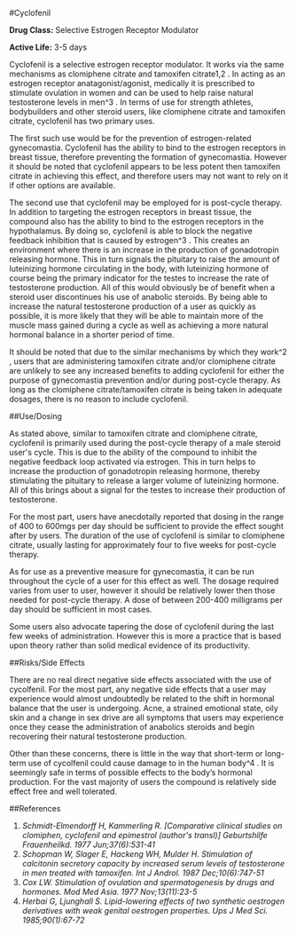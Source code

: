#Cyclofenil

**Drug Class:** Selective Estrogen Receptor Modulator

**Active Life:** 3-5 days

Cyclofenil is a selective estrogen receptor modulator. It works via the same mechanisms as clomiphene citrate and tamoxifen citrate1,2 . In acting as an estrogen receptor anatagonist/agonist, medically it is prescribed to stimulate ovulation in women and can be used to help raise natural testosterone levels in men^3 . In terms of use for strength athletes, bodybuilders and other steroid users, like clomiphene citrate and tamoxifen citrate, cyclofenil has two primary uses. 

The first such use would be for the prevention of estrogen-related gynecomastia. Cyclofenil has the ability to bind to the estrogen receptors in breast tissue, therefore preventing the formation of gynecomastia. However it should be noted that cyclofenil appears to be less potent then tamoxifen citrate in achieving this effect, and therefore users may not want to rely on it if other options are available. 

The second use that cyclofenil may be employed for is post-cycle therapy. In addition to targeting the estrogen receptors in breast tissue, the compound also has the ability to bind to the estrogen receptors in the hypothalamus. By doing so, cyclofenil is able to block the negative feedback inhibition that is caused by estrogen^3 . This creates an environment where there is an increase in the production of gonadotropin releasing hormone. This in turn signals the pituitary to raise the amount of luteinizing hormone circulating in the body, with luteinizing hormone of course being the primary indicator for the testes to increase the rate of testosterone production. All of this would obviously be of benefit when a steroid user discontinues his use of anabolic steroids. By being able to increase the natural testosterone production of a user as quickly as possible, it is more likely that they will be able to maintain more of the muscle mass gained during a cycle as well as achieving a more natural hormonal balance in a shorter period of time.

It should be noted that due to the similar mechanisms by which they work^2 , users that are administering tamoxifen citrate and/or clomiphene citrate are unlikely to see any increased benefits to adding cyclofenil for either the purpose of gynecomastia prevention and/or during post-cycle therapy. As long as the clomiphene citrate/tamoxifen citrate is being taken in adequate dosages, there is no reason to include cyclofenil. 

##Use/Dosing

As stated above, similar to tamoxifen citrate and clomiphene citrate, cyclofenil is primarily used during the post-cycle therapy of a male steroid user's cycle. This is due to the ability of the compound to inhibit the negative feedback loop activated via estrogen. This in turn helps to increase the production of gonadotropin releasing hormone, thereby stimulating the pituitary to release a larger volume of luteinizing hormone. All of this brings about a signal for the testes to increase their production of testosterone. 

For the most part, users have anecdotally reported that dosing in the range of 400 to 600mgs per day should be sufficient to provide the effect sought after by users. The duration of the use of cyclofenil is similar to clomiphene citrate, usually lasting for approximately four to five weeks for post-cycle therapy. 

As for use as a preventive measure for gynecomastia, it can be run throughout the cycle of a user for this effect as well. The dosage required varies from user to user, however it should be relatively lower then those needed for post-cycle therapy. A dose of between 200-400 milligrams per day should be sufficient in most cases.

Some users also advocate tapering the dose of cyclofenil during the last few weeks of administration. However this is more a practice that is based upon theory rather than solid medical evidence of its productivity. 

##Risks/Side Effects

There are no real direct negative side effects associated with the use of cycolfenil. For the most part, any negative side effects that a user may experience would almost undoubtedly be related to the shift in hormonal balance that the user is undergoing. Acne, a strained emotional state, oily skin and a change in sex drive are all symptoms that users may experience once they cease the administration of anabolics steroids and begin recovering their natural testosterone production. 

Other than these concerns, there is little in the way that short-term or long-term use of cycolfenil could cause damage to in the human body^4 . It is seemingly safe in terms of possible effects to the body’s hormonal production. For the vast majority of users the compound is relatively side effect free and well tolerated. 

##References

1. *Schmidt-Elmendorff H, Kammerling R. [Comparative clinical studies on clomiphen, cyclofenil and epimestrol (author's transl)] Geburtshilfe Frauenheilkd. 1977 Jun;37(6):531-41*
2. *Schopman W, Slager E, Hackeng WH, Mulder H. Stimulation of calcitonin secretory capacity by increased serum levels of testosterone in men treated with tamoxifen. Int J Androl. 1987 Dec;10(6):747-51*
3. *Cox LW. Stimulation of ovulation and spermatogenesis by drugs and hormones. Mod Med Asia. 1977 Nov;13(11):23-5*
4. *Herbai G, Ljunghall S. Lipid-lowering effects of two synthetic oestrogen derivatives with weak genital oestrogen properties. Ups J Med Sci. 1985;90(1):67-72*